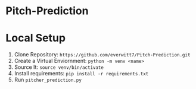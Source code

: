 # Pitch-Prediction

# Local Setup

1. Clone Repository: `https://github.com/everwitt7/Pitch-Prediction.git`
2. Create a Virtual Enviornment: `python -m venv <name>`
2. Source It: `source venv/bin/activate`
3. Install requirements: `pip install -r requirements.txt`
4. Run `pitcher_prediction.py`